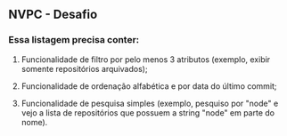 ## NVPC - Desafio

### Essa listagem precisa conter:
        
1. Funcionalidade de filtro por pelo menos 3 atributos (exemplo, exibir somente repositórios
        arquivados);

2. Funcionalidade de ordenação alfabética e por data do último commit;

3. Funcionalidade de pesquisa simples (exemplo, pesquiso por "node" e vejo a lista de repositórios que possuem a string "node" em parte do nome).
